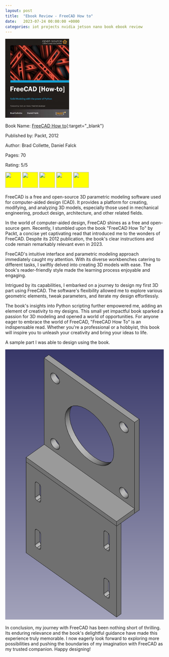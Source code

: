 ```yaml
---
layout: post
title:  "Ebook Review - FreeCAD How to"
date:   2023-07-24 00:00:00 +0000
categories: iot projects nvidia jetson nano book ebook review
---
```

![FreeCAD How to](../assets/post_images/2023-07-24/freecad-how-to.jpeg)

Book Name: [FreeCAD How to](https://www.packtpub.com/product/freecad/9781849518864){:target="_blank"}

Published by: Packt, 2012

Author: Brad Collette, Daniel Falck

Pages: 70

Rating: 5/5

<img style="background-color: yellow;" src="https://raw.githubusercontent.com/FortAwesome/Font-Awesome/6.x/svgs/solid/star.svg" width="50" height="50">
<img style="background-color: yellow;" src="https://raw.githubusercontent.com/FortAwesome/Font-Awesome/6.x/svgs/solid/star.svg" width="50" height="50">
<img style="background-color: yellow;" src="https://raw.githubusercontent.com/FortAwesome/Font-Awesome/6.x/svgs/solid/star.svg" width="50" height="50">
<img style="background-color: yellow;" src="https://raw.githubusercontent.com/FortAwesome/Font-Awesome/6.x/svgs/solid/star.svg" width="50" height="50">
<img style="background-color: yellow;" src="https://raw.githubusercontent.com/FortAwesome/Font-Awesome/6.x/svgs/solid/star.svg" width="50" height="50">
<br />
<br />
FreeCAD is a free and open-source 3D parametric modeling software used for computer-aided design (CAD). It provides a platform for creating, modifying, and analyzing 3D models, especially those used in mechanical engineering, product design, architecture, and other related fields.

In the world of computer-aided design, FreeCAD shines as a free and open-source gem. Recently, I stumbled upon the book "FreeCAD How To" by Packt, a concise yet captivating read that introduced me to the wonders of FreeCAD. Despite its 2012 publication, the book's clear instructions and code remain remarkably relevant even in 2023.

FreeCAD's intuitive interface and parametric modeling approach immediately caught my attention. With its diverse workbenches catering to different tasks, I swiftly delved into creating 3D models with ease. The book's reader-friendly style made the learning process enjoyable and engaging.

Intrigued by its capabilities, I embarked on a journey to design my first 3D part using FreeCAD. The software's flexibility allowed me to explore various geometric elements, tweak parameters, and iterate my design effortlessly.

The book's insights into Python scripting further empowered me, adding an element of creativity to my designs. This small yet impactful book sparked a passion for 3D modeling and opened a world of opportunities. For anyone eager to embrace the world of FreeCAD, "FreeCAD How To" is an indispensable read. Whether you're a professional or a hobbyist, this book will inspire you to unleash your creativity and bring your ideas to life.

A sample part I was able to design using the book.

![Sample FreeCAD part](../assets/post_images/2023-07-24/sample-freecad-part.png)

In conclusion, my journey with FreeCAD has been nothing short of thrilling. Its enduring relevance and the book's delightful guidance have made this experience truly memorable. I now eagerly look forward to exploring more possibilities and pushing the boundaries of my imagination with FreeCAD as my trusted companion. Happy designing!